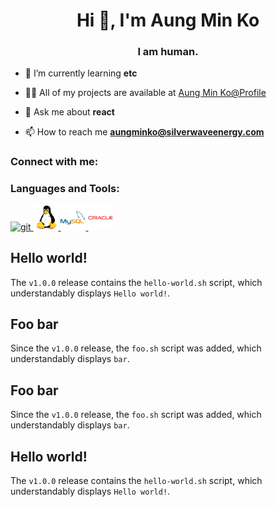<h1 align="center">Hi 👋, I'm Aung Min Ko</h1>
<h3 align="center">I am human.</h3>

- 🌱 I’m currently learning **etc**

- 👨‍💻 All of my projects are available at [Aung Min Ko@Profile](https://gravatar.com/aungminko)

- 💬 Ask me about **react**

- 📫 How to reach me **aungminko@silverwaveenergy.com**

<h3 align="left">Connect with me:</h3>
<p align="left">
</p>

<h3 align="left">Languages and Tools:</h3>
<p align="left"> <a href="https://git-scm.com/" target="_blank" rel="noreferrer"> <img src="https://www.vectorlogo.zone/logos/git-scm/git-scm-icon.svg" alt="git" width="40" height="40"/> </a> <a href="https://www.linux.org/" target="_blank" rel="noreferrer"> <img src="https://raw.githubusercontent.com/devicons/devicon/master/icons/linux/linux-original.svg" alt="linux" width="40" height="40"/> </a> <a href="https://www.mysql.com/" target="_blank" rel="noreferrer"> <img src="https://raw.githubusercontent.com/devicons/devicon/master/icons/mysql/mysql-original-wordmark.svg" alt="mysql" width="40" height="40"/> </a> <a href="https://www.oracle.com/" target="_blank" rel="noreferrer"> <img src="https://raw.githubusercontent.com/devicons/devicon/master/icons/oracle/oracle-original.svg" alt="oracle" width="40" height="40"/> </a> </p>

## Hello world!

The `v1.0.0` release contains the `hello-world.sh` script, which understandably displays `Hello world!`.

## Foo bar

Since the `v1.0.0` release, the `foo.sh` script was added, which understandably displays `bar`.

## Foo bar

Since the `v1.0.0` release, the `foo.sh` script was added, which understandably displays `bar`.

## Hello world!

The `v1.0.0` release contains the `hello-world.sh` script, which understandably displays `Hello world!`.
